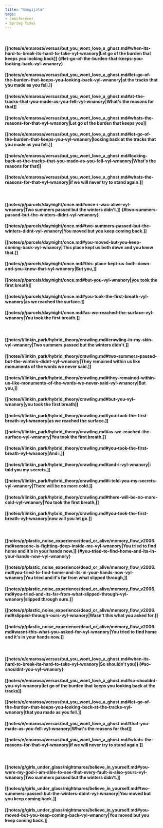 ```yaml
---
title: "Nangijala"
tags:
- Jeniferever
- Spring Tides
---
```

&nbsp;
#### [[notes/e/emarosa/versus/but_you_wont_love_a_ghost.md#when-its-hard-to-break-its-hard-to-take-vyl-wnanory|Let go of the burden that keeps you looking back]] {#let-go-of-the-burden-that-keeps-you-looking-back-vyl-wnanory}
#### [[notes/e/emarosa/versus/but_you_wont_love_a_ghost.md#let-go-of-the-burden-that-keeps-you-looking-back-vyl-wnanory|at the tracks that you made as you fell.]]
#### [[notes/e/emarosa/versus/but_you_wont_love_a_ghost.md#at-the-tracks-that-you-made-as-you-fell-vyl-wnanory|What's the reasons for that]]
#### [[notes/e/emarosa/versus/but_you_wont_love_a_ghost.md#whats-the-reasons-for-that-vyl-wnanory|Let go of the burden that keeps you]]
#### [[notes/e/emarosa/versus/but_you_wont_love_a_ghost.md#let-go-of-the-burden-that-keeps-you-vyl-wnanory|looking back at the tracks that you made as you fell.]]
#### [[notes/e/emarosa/versus/but_you_wont_love_a_ghost.md#looking-back-at-the-tracks-that-you-made-as-you-fell-vyl-wnanory|What's the reasons for that]]
#### [[notes/e/emarosa/versus/but_you_wont_love_a_ghost.md#whats-the-reasons-for-that-vyl-wnanory|if we will never try to stand again.]]
&nbsp;
#### [[notes/p/parcels/day∕night/once.md#once-i-was-alive-vyl-wnanory|Two summers passed but the winters didn't.]] {#two-summers-passed-but-the-winters-didnt-vyl-wnanory}
#### [[notes/p/parcels/day∕night/once.md#two-summers-passed-but-the-winters-didnt-vyl-wnanory|You moved but you keep coming back.]]
#### [[notes/p/parcels/day∕night/once.md#you-moved-but-you-keep-coming-back-vyl-wnanory|This place kept us both down and you knew that.]]
#### [[notes/p/parcels/day∕night/once.md#this-place-kept-us-both-down-and-you-knew-that-vyl-wnanory|But you,]]
#### [[notes/p/parcels/day∕night/once.md#but-you-vyl-wnanory|you took the first breath]]
#### [[notes/p/parcels/day∕night/once.md#you-took-the-first-breath-vyl-wnanory|as we reached the surface.]]
#### [[notes/p/parcels/day∕night/once.md#as-we-reached-the-surface-vyl-wnanory|You took the first breath.]]
&nbsp;
#### [[notes/l/linkin_park/hybrid_theory/crawling.md#crawling-in-my-skin-vyl-wnanory|Two summers passed but the winters didn't.]]
#### [[notes/l/linkin_park/hybrid_theory/crawling.md#two-summers-passed-but-the-winters-didnt-vyl-wnanory|They remained within us like monuments of the words we never said.]]
#### [[notes/l/linkin_park/hybrid_theory/crawling.md#they-remained-within-us-like-monuments-of-the-words-we-never-said-vyl-wnanory|But you,]]
#### [[notes/l/linkin_park/hybrid_theory/crawling.md#but-you-vyl-wnanory|you took the first breath]]
#### [[notes/l/linkin_park/hybrid_theory/crawling.md#you-took-the-first-breath-vyl-wnanory|as we reached the surface.]]
#### [[notes/l/linkin_park/hybrid_theory/crawling.md#as-we-reached-the-surface-vyl-wnanory|You took the first breath.]]
#### [[notes/l/linkin_park/hybrid_theory/crawling.md#you-took-the-first-breath-vyl-wnanory|And i,]]
#### [[notes/l/linkin_park/hybrid_theory/crawling.md#and-i-vyl-wnanory|i told you my secrets.]]
#### [[notes/l/linkin_park/hybrid_theory/crawling.md#i-told-you-my-secrets-vyl-wnanory|There will be no more cold.]]
#### [[notes/l/linkin_park/hybrid_theory/crawling.md#there-will-be-no-more-cold-vyl-wnanory|You took the first breath,]]
#### [[notes/l/linkin_park/hybrid_theory/crawling.md#you-took-the-first-breath-vyl-wnanory|now will you let go.]]
&nbsp;
#### [[notes/p/plastic_noise_experience/dead_or_alive/memory_flow_v2006.md#someone-is-fighting-deep-inside-me-vyl-wnanory|You tried to find home and it's in your hands now.]] {#you-tried-to-find-home-and-its-in-your-hands-now-vyl-wnanory}
#### [[notes/p/plastic_noise_experience/dead_or_alive/memory_flow_v2006.md#you-tried-to-find-home-and-its-in-your-hands-now-vyl-wnanory|You tried and it's far from what slipped through,]]
#### [[notes/p/plastic_noise_experience/dead_or_alive/memory_flow_v2006.md#you-tried-and-its-far-from-what-slipped-through-vyl-wnanory|slipped through ours.]]
#### [[notes/p/plastic_noise_experience/dead_or_alive/memory_flow_v2006.md#slipped-through-ours-vyl-wnanory|Wasn't this what you asked for.]]
#### [[notes/p/plastic_noise_experience/dead_or_alive/memory_flow_v2006.md#wasnt-this-what-you-asked-for-vyl-wnanory|You tried to find home and it's in your hands now.]]
&nbsp;
#### [[notes/e/emarosa/versus/but_you_wont_love_a_ghost.md#when-its-hard-to-break-its-hard-to-take-vyl-wnanory|So shouldn't you]] {#so-shouldnt-you-vyl-wnanory}
#### [[notes/e/emarosa/versus/but_you_wont_love_a_ghost.md#so-shouldnt-you-vyl-wnanory|let go of the burden that keeps you looking back at the tracks]]
#### [[notes/e/emarosa/versus/but_you_wont_love_a_ghost.md#let-go-of-the-burden-that-keeps-you-looking-back-at-the-tracks-vyl-wnanory|that you made as you fell.]]
#### [[notes/e/emarosa/versus/but_you_wont_love_a_ghost.md#that-you-made-as-you-fell-vyl-wnanory|What's the reasons for that]]
#### [[notes/e/emarosa/versus/but_you_wont_love_a_ghost.md#whats-the-reasons-for-that-vyl-wnanory|if we will never try to stand again.]]
&nbsp;
#### [[notes/g/girls_under_glass/nightmares/believe_in_yourself.md#you-were-my-god-i-am-able-to-see-that-every-fault-is-also-yours-vyl-wnanory|Two summers passed but the winters didn't.]]
#### [[notes/g/girls_under_glass/nightmares/believe_in_yourself.md#two-summers-passed-but-the-winters-didnt-vyl-wnanory|You moved but you keep coming back.]]
#### [[notes/g/girls_under_glass/nightmares/believe_in_yourself.md#you-moved-but-you-keep-coming-back-vyl-wnanory|You moved but you keep coming back.]]
